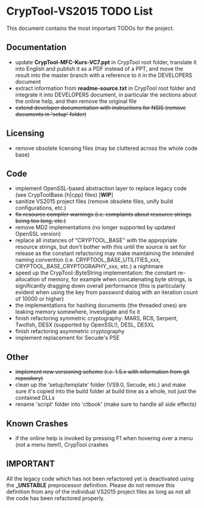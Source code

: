 # CrypTool-VS2015 TODO List

This document contains the most important TODOs for the project.

## Documentation

- update **CrypTool-MFC-Kurs-VC7.ppt** in CrypTool root folder, translate it into English and publish it as a PDF instead of a PPT, and move the result into the master branch with a reference to it in the DEVELOPERS document
- extract information from **readme-source.txt** in CrypTool root folder and integrate it into DEVELOPERS document, in particular the sections about the online help, and then remove the original file
- ~~extend developer documentation with instructions for NSIS (remove documents in 'setup' folder)~~

## Licensing

- remove obsolete licensing files (may be cluttered across the whole code base)

## Code

- implement OpenSSL-based abstraction layer to replace legacy code (see CrypToolBase.{h|cpp} files) [**WIP**]
- sanitize VS2015 project files (remove obsolete files, unify build configurations, etc.)
- ~~fix resource compiler warnings (i.e. complaints about resource strings being too long, etc.)~~
- remove MD2 implementations (no longer supported by updated OpenSSL version)
- replace all instances of "CRYPTOOL_BASE" with the appropriate resource strings, but don't bother with this until the source is set for release as the constant refactoring may make maintaining the intended naming convention (i.e. CRYPTOOL_BASE_UTILITIES_xxx, CRYPTOOL_BASE_CRYPTOGRAPHY_xxx, etc.) a nightmare
- speed up the CrypTool::ByteString implementation: the constant re-allocation of memory, for example when concatenating byte strings, is significantly dragging down overall performance (this is particularly evident when using the key from password dialog with an iteration count of 10000 or higher)
- the implementations for hashing documents (the threaded ones) are leaking memory somewhere, investigate and fix it
- finish refactoring symmetric cryptography: MARS, RC6, Serpent, Twofish, DESX (supported by OpenSSL!), DESL, DESXL
- finish refactoring asymmetric cryptography
- implement replacement for Secude's PSE

## Other

- ~~implement new versioning scheme (i.e. 1.5.x with information from git repository)~~
- clean up the 'setup/template' folder (VS9.0, Secude, etc.) and make sure it's copied into the build folder at build time as a whole, not just the contained DLLs
- rename 'script' folder into 'ctbook' (make sure to handle all side effects)

## Known Crashes

- if the online help is invoked by pressing F1 when hovering over a menu (not a menu item!), CrypTool crashes

## IMPORTANT

All the legacy code which has not been refactored yet is deactivated using the **_UNSTABLE** preprocessor definition. Please do not remove this definition from any of the individual VS2015 project files as long as not all the code has been refactored properly.
